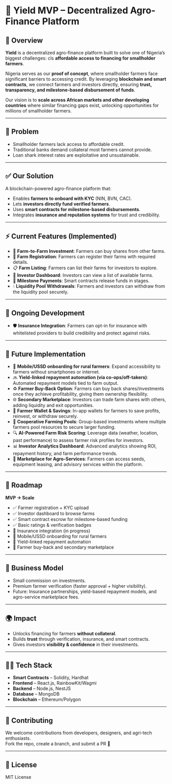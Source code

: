 # 🌱 Yield MVP – Decentralized Agro-Finance Platform

## 📌 Overview
**Yield** is a decentralized agro-finance platform built to solve one of Nigeria’s biggest challenges: cls
**affordable access to financing for smallholder farmers**.  

Nigeria serves as our **proof of concept**, where smallholder farmers face significant barriers to accessing credit. By leveraging **blockchain and smart contracts**, we connect farmers and investors directly, ensuring **trust, transparency, and milestone-based disbursement of funds**.  

Our vision is to **scale across African markets and other developing countries** where similar financing gaps exist, unlocking opportunities for millions of smallholder farmers.


---

## 🚨 Problem
- Smallholder farmers lack access to affordable credit.
- Traditional banks demand collateral most farmers cannot provide.
- Loan shark interest rates are exploitative and unsustainable.

---

## ✅ Our Solution
A blockchain-powered agro-finance platform that:
- Enables **farmers to onboard with KYC** (NIN, BVN, CAC).
- Lets **investors directly fund verified farmers**.
- Uses **smart contracts for milestone-based disbursements**.
- Integrates **insurance and reputation systems** for trust and credibility.

---

## ⚡ Current Features (Implemented)
- 🛒 **Farm-to-Farm Investment**: Farmers can buy shares from other farms.  
- 📝 **Farm Registration**: Farmers can register their farms with required details.  
- 📋 **Farm Listing**: Farmers can list their farms for investors to explore.  
- 👀 **Investor Dashboard**: Investors can view a list of available farms.  
- 💸 **Milestone Payments**: Smart contracts release funds in stages.  
- 💧 **Liquidity Pool Withdrawals**: Farmers and investors can withdraw from the liquidity pool securely.  

---

## 🔄 Ongoing Development
- 🛡 **Insurance Integration**: Farmers can opt-in for insurance with whitelisted providers to build credibility and protect against risks.

---

## 🔮 Future Implementation
- 📱 **Mobile/USSD onboarding for rural farmers**: Expand accessibility to farmers without smartphones or internet.  
- 🔜 **Yield-linked repayment automation (via co-ops/off-takers)**: Automated repayment models tied to farm output.  
- ♻️ **Farmer Buy-Back Option**: Farmers can buy back shares/investments once they achieve profitability, giving them ownership flexibility.  
- 🌐 **Secondary Marketplace**: Investors can trade farm shares with others, adding liquidity and exit opportunities.  
- 🏦 **Farmer Wallet & Savings**: In-app wallets for farmers to save profits, reinvest, or withdraw securely.  
- 🌾 **Cooperative Farming Pools**: Group-based investments where multiple farmers pool resources to secure larger funding.  
- 🔍 **AI-Powered Farm Risk Scoring**: Leverage data (weather, location, past performance) to assess farmer risk profiles for investors.  
- 📊 **Investor Analytics Dashboard**: Advanced analytics showing ROI, repayment history, and farm performance trends.  
- 🤝 **Marketplace for Agro-Services**: Farmers can access seeds, equipment leasing, and advisory services within the platform.  

---

## 🚀 Roadmap
**MVP → Scale**
- ✅ Farmer registration + KYC upload  
- ✅ Investor dashboard to browse farms  
- ✅ Smart contract escrow for milestone-based funding  
- ✅ Basic ratings & verification badges  
- 🔄 Insurance integration (in progress)  
- 🔮 Mobile/USSD onboarding for rural farmers  
- 🔮 Yield-linked repayment automation  
- 🔮 Farmer buy-back and secondary marketplace  

---

## 💼 Business Model
- Small commission on investments.  
- Premium farmer verification (faster approval + higher visibility).  
- Future: Insurance partnerships, yield-based repayment models, and agro-service marketplace fees.  

---

## 🌍 Impact
- Unlocks financing for farmers **without collateral**.  
- Builds **trust** through verification, insurance, and smart contracts.  
- Gives investors **visibility & confidence** in their investments.  

---

## 👩‍💻 Tech Stack
- **Smart Contracts** – Solidity, Hardhat  
- **Frontend** – React.js, RainbowKit/Wagmi  
- **Backend** – Node.js, NestJS  
- **Database** – MongoDB  
- **Blockchain** – Ethereum/Polygon  

---

## 🤝 Contributing
We welcome contributions from developers, designers, and agri-tech enthusiasts.  
Fork the repo, create a branch, and submit a PR 🚀  

---

## 📜 License
MIT License
